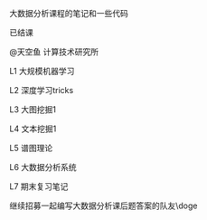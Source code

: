 
大数据分析课程的笔记和一些代码

已结课

@天空鱼 计算技术研究所

L1 大规模机器学习

L2 深度学习tricks

L3 大图挖掘1

L4 文本挖掘1

L5 谱图理论

L6 大数据分析系统

L7 期末复习笔记

继续招募一起编写大数据分析课后题答案的队友\doge
